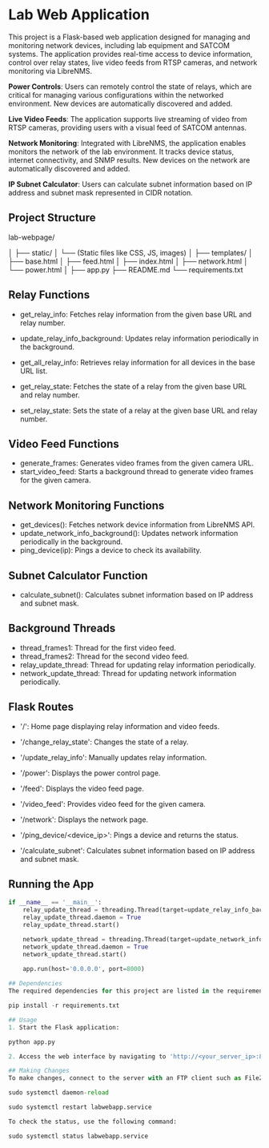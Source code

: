 # Lab Web Application

This project is a Flask-based web application designed for managing and monitoring network devices, including lab equipment and SATCOM systems. The application provides real-time access to device information, control over relay states, live video feeds from RTSP cameras, and network monitoring via LibreNMS.

**Power Controls**: Users can remotely control the state of relays, which are critical for managing various configurations within the networked environment. New devices are automatically discovered and added.

**Live Video Feeds**: The application supports live streaming of video from RTSP cameras, providing users with a visual feed of SATCOM antennas.

**Network Monitoring**: Integrated with LibreNMS, the application enables monitors the network of the lab environment. It tracks device status, internet connectivity, and SNMP results. New devices on the network are automatically discovered and added.

**IP Subnet Calculator**: Users can calculate subnet information based on IP address and subnet mask represented in CIDR notation.

## Project Structure

lab-webpage/

│
├── static/
│ └── (Static files like CSS, JS, images)
│
├── templates/
│ ├── base.html
│ ├── feed.html
│ ├── index.html
│ ├── network.html
│ └── power.html
│
├── app.py
├── README.md
└── requirements.txt

## Relay Functions
* get_relay_info: Fetches relay information from the given base URL and relay number.

* update_relay_info_background: Updates relay information periodically in the background.

* get_all_relay_info: Retrieves relay information for all devices in the base URL list.

* get_relay_state: Fetches the state of a relay from the given base URL and relay number.

* set_relay_state: Sets the state of a relay at the given base URL and relay number.

## Video Feed Functions
* generate_frames: Generates video frames from the given camera URL.
* start_video_feed: Starts a background thread to generate video frames for the given camera.

## Network Monitoring Functions
* get_devices(): Fetches network device information from LibreNMS API.
* update_network_info_background(): Updates network information periodically in the background.
* ping_device(ip): Pings a device to check its availability.

## Subnet Calculator Function
* calculate_subnet(): Calculates subnet information based on IP address and subnet mask.

## Background Threads
* thread_frames1: Thread for the first video feed.
* thread_frames2: Thread for the second video feed.
* relay_update_thread: Thread for updating relay information periodically.
* network_update_thread: Thread for updating network information periodically.

## Flask Routes
* '/': Home page displaying relay information and video feeds.

* '/change_relay_state': Changes the state of a relay.

* '/update_relay_info': Manually updates relay information.

* '/power': Displays the power control page.

* '/feed': Displays the video feed page.

* '/video_feed': Provides video feed for the given camera.

* '/network': Displays the network page.

* '/ping_device/<device_ip>': Pings a device and returns the status.

* '/calculate_subnet': Calculates subnet information based on IP address and subnet mask.

## Running the App
```python
if __name__ == '__main__':
    relay_update_thread = threading.Thread(target=update_relay_info_background)
    relay_update_thread.daemon = True
    relay_update_thread.start()

    network_update_thread = threading.Thread(target=update_network_info_background)
    network_update_thread.daemon = True
    network_update_thread.start()
    
    app.run(host='0.0.0.0', port=8000)

## Dependencies
The required dependencies for this project are listed in the requirements.txt file. Install them using:

pip install -r requirements.txt

## Usage
1. Start the Flask application:

python app.py

2. Access the web interface by navigating to 'http://<your_server_ip>:8000' in your web browser.

## Making Changes
To make changes, connect to the server with an FTP client such as FileZilla and transfer the updated files to the application directory. Then, perform the following commands in the server shell:

sudo systemctl daemon-reload

sudo systemctl restart labwebapp.service

To check the status, use the following command:

sudo systemctl status labwebapp.service
